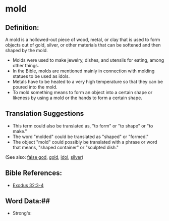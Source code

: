 # mold #

## Definition: ##

A mold is a hollowed-out piece of wood, metal, or clay that is used to form objects out of gold, silver, or other materials that can be softened and then shaped by the mold.

* Molds were used to make jewelry, dishes, and utensils for eating, among other things.
* In the Bible, molds are mentioned mainly in connection with molding statues to be used as idols.
* Metals have to be heated to a very high temperature so that they can be poured into the mold.
* To mold something means to form an object into a certain shape or likeness by using a mold or the hands to form a certain shape.

## Translation Suggestions ##

* This term could also be translated as, "to form" or "to shape" or "to make."
* The word "molded" could be translated as "shaped" or "formed."
* The object "mold" could possibly be translated with a phrase or word that means, "shaped container" or "sculpted dish." 

(See also: [false god](../kt/falsegod.md), [gold](../other/gold.md), [idol](../other/idol.md), [silver](../other/silver.md))

## Bible References: ##

* [Exodus 32:3-4](rc://en/tn/help/exo/32/03)

## Word Data:##

* Strong's: 

